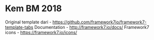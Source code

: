 # Kem BM 2018
Original template dari - https://github.com/framework7io/framework7-template-tabs
Documentation - http://framework7.io/docs/
Framework7 icons - https://framework7.io/icons/
